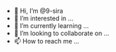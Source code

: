 - 👋 Hi, I’m @9-sira
- 👀 I’m interested in ...
- 🌱 I’m currently learning ...
- 💞️ I’m looking to collaborate on ...
- 📫 How to reach me ...

<!---
9-sira/9-sira is a 
✨ special ✨ repository because its `README.md` (this file) appears on your GitHub profile.
You can click the Prview link to take a look at your changes.
--->
